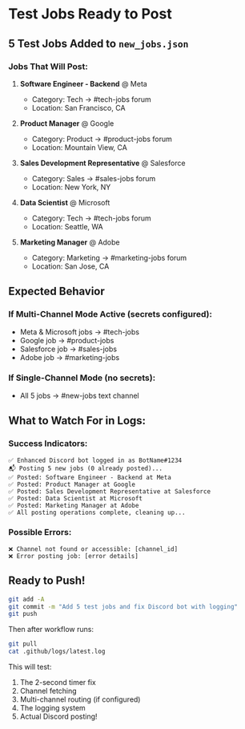 # Test Jobs Ready to Post

## 5 Test Jobs Added to `new_jobs.json`

### Jobs That Will Post:
1. **Software Engineer - Backend** @ Meta
   - Category: Tech → #tech-jobs forum
   - Location: San Francisco, CA

2. **Product Manager** @ Google
   - Category: Product → #product-jobs forum
   - Location: Mountain View, CA

3. **Sales Development Representative** @ Salesforce
   - Category: Sales → #sales-jobs forum
   - Location: New York, NY

4. **Data Scientist** @ Microsoft
   - Category: Tech → #tech-jobs forum
   - Location: Seattle, WA

5. **Marketing Manager** @ Adobe
   - Category: Marketing → #marketing-jobs forum
   - Location: San Jose, CA

## Expected Behavior

### If Multi-Channel Mode Active (secrets configured):
- Meta & Microsoft jobs → #tech-jobs
- Google job → #product-jobs
- Salesforce job → #sales-jobs
- Adobe job → #marketing-jobs

### If Single-Channel Mode (no secrets):
- All 5 jobs → #new-jobs text channel

## What to Watch For in Logs:

### Success Indicators:
```
✅ Enhanced Discord bot logged in as BotName#1234
📬 Posting 5 new jobs (0 already posted)...
✅ Posted: Software Engineer - Backend at Meta
✅ Posted: Product Manager at Google
✅ Posted: Sales Development Representative at Salesforce
✅ Posted: Data Scientist at Microsoft
✅ Posted: Marketing Manager at Adobe
✅ All posting operations complete, cleaning up...
```

### Possible Errors:
```
❌ Channel not found or accessible: [channel_id]
❌ Error posting job: [error details]
```

## Ready to Push!

```bash
git add -A
git commit -m "Add 5 test jobs and fix Discord bot with logging"
git push
```

Then after workflow runs:
```bash
git pull
cat .github/logs/latest.log
```

This will test:
1. The 2-second timer fix
2. Channel fetching
3. Multi-channel routing (if configured)
4. The logging system
5. Actual Discord posting!